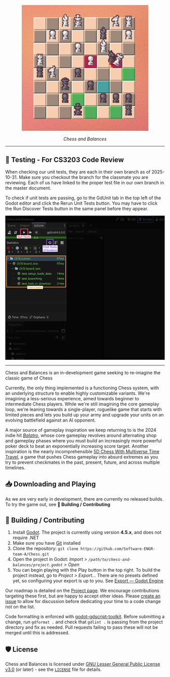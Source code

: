 <p align="center">
  <picture>
    <img alt="Gameplay Screenshot" src="./media/gameplay.png" width="400">
  </picture>
</p>

<p align="center">
  <i>Chess and Balances</i>
</p>

---

## 🧪 Testing - For CS3203 Code Review

When checking our unit tests, they are each in their own branch as of 2025-10-31. Make sure you checkout the branch for the classmate you are reviewing. Each of us have linked to the proper test file in our own branch in the master document.

To check if unit tests are passing, go to the GdUnit tab in the top left of the Godot editor and click the Rerun Unit Tests button. You may have to click the Run Discover Tests button in the same panel before they appear.

![Testing Image](media/test_helper.png)

---

Chess and Balances is an in-development game seeking to re-imagine the classic game of Chess

Currently, the only thing implemented is a functioning Chess system, with an underlying structure to enable highly customizable variants. We're imagining a less-serious experience, aimed towards beginner to intermediate Chess players. While we're still imagining the core gameplay loop, we're leaning towards a single-player, roguelike game that starts with limited pieces and lets you build up your army and upgrade your units on an evolving battlefield against an AI opponent.

A major source of gameplay inspiration we keep returning to is the 2024 indie hit *[Balatro](https://www.playbalatro.com/)*, whose core gameplay revolves around alternating shop and gameplay phases where you must build an increasingly more powerful poker deck to beat an exponentially increasing score target. Another inspiration is the nearly incomprehensible [5D Chess With Multiverse Time Travel](https://www.5dchesswithmultiversetimetravel.com/), a game that pushes Chess gameplay into absurd extremes as you try to prevent checkmates in the past, present, future, and across multiple timelines.

## 📥 Downloading and Playing

As we are very early in development, there are currently no released builds. To try the game out, see **🔧 Building / Contributing**

## 🔧 Building / Contributing

1. Install [Godot](https://godotengine.org/). The project is currently using version **4.5.x**, and does not require .NET
2. Make sure you have [Git](https://git-scm.com/downloads) installed
3. Clone the repository: `git clone https://github.com/Software-ENGR-team-A/Chess.git`
4. Open the project in Godot: *Import > `/path/to/chess-and-balances/project.godot` > Open*
5. You can begin playing with the Play button in the top right. To build the project instead, go to *Project > Export...* There are no presets defined yet, so configuring your export is up to you. See [Export — Godot Engine](https://docs.godotengine.org/en/stable/tutorials/export/index.html)

Our roadmap is detailed on the [Project page](https://github.com/orgs/Software-ENGR-team-A/projects/1). We encourage contributions targeting these first, but are happy to accept other ideas. Please [create an issue](https://github.com/Software-ENGR-team-A/Chess/issues/new/choose) to allow for discussion before dedicating your time to a code change not on the list.

Code formatting is enforced with [godot-gdscript-toolkit](https://github.com/Scony/godot-gdscript-toolkit). Before submitting a change, run `gdformat .` and check that `gdlint .` is passing from the project directory and fix as needed. Pull requests failing to pass these will not be merged until this is addressed.

## 🛡️ License

Chess and Balances is licensed under [GNU Lesser General Public License v3.0](https://www.gnu.org/licenses/lgpl-3.0.en.html) (or later) - see the [`LICENSE`](LICENSE) file for details.
